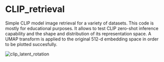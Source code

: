# CLIP_retrieval
Simple CLIP model image retrieval for a variety of datasets. This code is mostly for educational purposes. It allows to test CLIP zero-shot inference capability and the shape and distribution of its representation space. A UMAP transform is applied to the original 512-d embedding space in order to be plotted succesfully.

![clip_latent_rotation](https://github.com/alejandrohdez00/CLIP_retrieval/assets/75387512/6b8d2a36-6a61-4bd9-bc29-4bbb2f98fc39)

